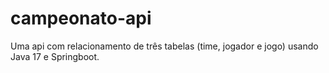 # campeonato-api
Uma api com relacionamento de três tabelas (time, jogador e jogo) usando Java 17 e Springboot.
